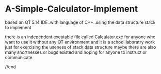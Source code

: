 # A-Simple-Calculator-Implement
based on QT 5.14 IDE..with language of C++..using the data structure stack to implement

there is an independent exeutable file called Calculator.exe for anyone who want to use it without any QT environment
and it is a school laboratry work just for exercising the useness of stack data structure
maybe there are also many shortnesses or bugs existed and hoping for anyone to instruct or communicate

//end


